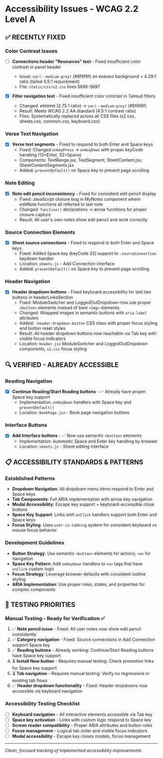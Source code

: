 # Accessibility Issues - WCAG 2.2 Level A

## ✅ RECENTLY FIXED

### Color Contrast Issues  
- [ ] **Connections header "Resources" text** - Fixed insufficient color contrast in panel header
  - Issue: `var(--medium-grey)` (#6f6f6f) on `#ededed` background = 4.29:1 ratio (failed 4.5:1 requirement)
  - File: `static/css/s2.css` lines 5695-5697

- [x] **Filter navigation text** - Fixed insufficient color contrast in Talmud filters
  - Changed: `#999999` (2.75:1 ratio) → `var(--medium-grey)` (#6f6f6f)
  - Result: Meets WCAG 2.2 AA standard (4.5:1 contrast ratio)
  - Files: Systematically replaced across all CSS files (s2.css, sheets.css, common.css, keyboard.css)

### Verse Text Navigation
- [x] **Verse text segments** - Fixed to respond to both Enter and Space keys  
  - Fixed: Changed `onKeyPress` → `onKeyDown` with proper keyCode handling (13=Enter, 32=Space)
  - Components: TextRange.jsx, TextSegment, SheetContent.jsx, SheetContentSegments.jsx
  - Added: `preventDefault()` on Space key to prevent page scrolling

### Note Editing  
- [x] **Note edit pencil inconsistency** - Fixed for consistent edit pencil display
  - Fixed: JavaScript closure bug in MyNotes component where editNote functions all referred to last note
  - Changed: `function()` declarations → arrow functions for proper closure capture  
  - Result: All user's own notes show edit pencil and work correctly

### Source Connection Elements
- [x] **Sheet source connections** - Fixed to respond to both Enter and Space keys
  - Fixed: Added Space key (keyCode 32) support to `.sourceConnection` keydown handler
  - Location: `sheets.js` - Add Connection interface
  - Added: `preventDefault()` on Space key to prevent page scrolling

### Header Navigation
- [x] **Header dropdown buttons** - Fixed keyboard accessibility for last two buttons in headerLinksSection
  - Fixed: ModuleSwitcher and LoggedOutDropdown now use proper `<button>` elements instead of bare `<img>` elements
  - Changed: Wrapped images in semantic buttons with `aria-label` attributes
  - Added: `.header-dropdown-button` CSS class with proper focus styling and button reset styles
  - Result: All header dropdown buttons now reachable via Tab key with visible focus indicators
  - Location: `Header.jsx` ModuleSwitcher and LoggedOutDropdown components, `s2.css` focus styling

## 🔍 VERIFIED - ALREADY ACCESSIBLE

### Reading Navigation
- [x] **Continue Reading/Start Reading buttons** - ✅ Already have proper Space key support
  - Implementation: `onKeyDown` handlers with Space key and `preventDefault()`
  - Location: `BookPage.jsx` - Book page navigation buttons

### Interface Buttons  
- [x] **Add Interface buttons** - ✅ Now use semantic `<button>` elements 
  - Implementation: Automatic Space and Enter key handling by browser
  - Location: `sheets.js` - Sheet editing interface

## 📋 ACCESSIBILITY STANDARDS & PATTERNS

### Established Patterns  
- **Dropdown Navigation**: All dropdown menu items respond to Enter and Space keys
- **Tab Components**: Full ARIA implementation with arrow key navigation  
- **Modal Accessibility**: Escape key support + keyboard-accessible close buttons
- **Space Key Support**: Links with `onClick` handlers support both Enter and Space keys
- **Focus Styling**: Uses `user-is-tabbing` system for consistent keyboard vs mouse focus behavior

### Development Guidelines
- **Button Strategy**: Use semantic `<button>` elements for actions, `<a>` for navigation  
- **Space Key Pattern**: Add `onKeyDown` handlers to `<a>` tags that have `onClick` custom logic
- **Focus Strategy**: Leverage browser defaults with consistent outline styling
- **ARIA Implementation**: Use proper roles, states, and properties for complex components

## 🧪 TESTING PRIORITIES

### Manual Testing - Ready for Verification ✅  
1. ✅ **Note pencil issue** - Fixed: All user notes now show edit pencil consistently
2. ✅ **Category navigation** - Fixed: Source connections in Add Connection support Space key
3. ✅ **Reading buttons** - Already working: Continue/Start Reading buttons have Space key support  
4. ⏳ **Install Now button** - Requires manual testing: Check promotion links for Space key support
5. ⏳ **Tab navigation** - Requires manual testing: Verify no regressions in existing tab flows
6. ✅ **Header dropdown functionality** - Fixed: Header dropdowns now accessible via keyboard navigation

### Accessibility Testing Checklist
- [ ] **Keyboard navigation** - All interactive elements accessible via Tab key
- [ ] **Space key activation** - Links with custom logic respond to Space key  
- [ ] **Screen reader compatibility** - Proper ARIA attributes and button roles
- [ ] **Focus management** - Logical tab order and visible focus indicators
- [ ] **Modal accessibility** - Escape key closes modals, focus management

---
*Clean, focused tracking of implemented accessibility improvements*
